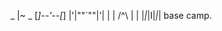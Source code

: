  _   |~  _
 [_]--'--[_]
 |'|""`""|'|
 | | /^\ | |
 |_|_|I|_|_|
 base camp.
 
 
 
 
 
 
 
 
 
 
 
 
 
 
 
 
 
 
 
 
 
 
 
 
 
 
 
 
 
